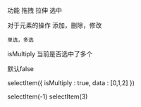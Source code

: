 

功能
	拖拽
	拉伸
	选中


对于元素的操作
	添加，删除，修改

	单选，多选

isMultiply	当前是否选中了多个


默认false

selectItem({
	isMultiply : true,
	data : [0,1,2]
})

selectItem(-1)
selectItem(3)
